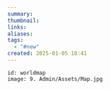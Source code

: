 ```yaml
---
summary: 
thumbnail: 
links: 
aliases: 
tags:
  - "#new"
created: 2025-01-05 18:41
---
```

```leaflet
id: worldmap
image: 9. Admin/Assets/Map.jpg

```

